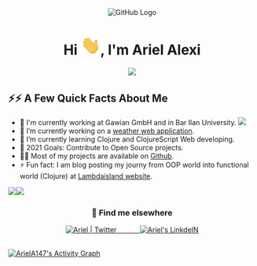 <div align="center">
  <img src="https://github.com/raghavk16/raghavk16/blob/master/octo.gif" alt="GitHub Logo" width="150" height="150" />
  </div>
<div>
  <h1 align="center">Hi <img src="https://raw.githubusercontent.com/ABSphreak/ABSphreak/master/gifs/Hi.gif" width="40px" />, I'm Ariel Alexi</h1>

  <!-- Typing SVG by DenverCoder1 - https://github.com/DenverCoder1/readme-typing-svg -->
  <p align="center">
    <a href="https://github.com/ArielA147/readme-typing-svg">
      <img src="https://readme-typing-svg.herokuapp.com/?lines=Software%20Engineer%20;BCs%20Student%20;Always%20learning%20new%20things&font=Fira%20Code&center=true&width=440&height=45&color=f75c7e&vCenter=true&size=22"></a>
  </p>

  ## ⚡️⚡️ A Few Quick Facts About Me

  - 🏢 I'm currently working at Gawian GmbH and in Bar Ilan University. <img src="https://media.giphy.com/media/fYSnHlufseco8Fh93Z/giphy.gif" width="30">
  - 🔭 I’m currently working on a [weather web application](https://github.com/ArielA147/Local-Weather-website).
  - 🌱 I’m currently learning Clojure and ClojureScript Web developing.
  - 🥅 2021 Goals: Contribute to Open Source projects.
  - 👨‍💻 Most of my projects are available on [Github](https://github.com/ArielA147).
  - ⚡ Fun fact: I am blog posting my journy from OOP world into functional world (Clojure) at [Lambdaisland website](https://lambdaisland.com/blog).

  <img height="137px" src="https://github-readme-stats.vercel.app/api?username=ariela147&hide_title=true&hide_border=true&show_icons=true&include_all_commits=true&count_private=true&line_height=21&theme=buefy" /><img height="137px" src="https://github-readme-stats.vercel.app/api/top-langs/?username=ariela147&hide=html&hide_title=true&hide_border=true&layout=compact&langs_count=8&theme=buefy" />


  <!-- Social icons section -->
  <h3 align ="center"> 📢 Find me elsewhere </h3>

  <p align="center">
  <a href="https://twitter.com/147ariel147"><img alt="Ariel | Twitter" width="35px" src="https://image.flaticon.com/icons/svg/2111/2111703.svg"/</a>
    &#8287;&#8287;&#8287;&#8287;&#8287;&#8287;&#8287;&#8287;&#8287;&#8287;
  <a href="https://www.linkedin.com/in/ariel-alexi"><img alt="Ariel's LinkdeIN" width="35px" src="https://image.flaticon.com/icons/svg/2111/2111465.svg"/></a>
  </p>
   <br/> 
  <!-- https://github.com/ashutosh00710/github-readme-activity-graph -->
  <a href="https://github.com/ashutosh00710/github-readme-activity-graph"><img alt="ArielA147's Activity Graph" src="https://activity-graph.herokuapp.com/graph?username=ArielA147&bg_color=1F222E&color=F8D866&line=F85D7F&point=FFFFFF&hide_border=true" /></a>
</div>
